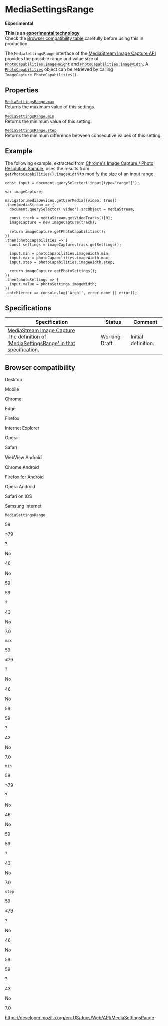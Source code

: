 MediaSettingsRange
==================

**Experimental**

**This is an [experimental technology](https://developer.mozilla.org/en-US/docs/MDN/Guidelines/Conventions_definitions#experimental)**  
Check the [Browser compatibility table](#browser_compatibility) carefully before using this in production.

The `MediaSettingsRange` interface of the [MediaStream Image Capture API](mediastream_image_capture_api) provides the possible range and value size of [`PhotoCapabilities.imageHeight`](photocapabilities/imageheight) and [`PhotoCapabilities.imageWidth`](photocapabilities/imagewidth). A [`PhotoCapabilities`](photocapabilities) object can be retrieved by calling <span class="page-not-created">`ImageCapture.PhotoCapabilities()`</span>.

Properties
----------

[`MediaSettingsRange.max`](mediasettingsrange/max)  
Returns the maximum value of this settings.

[`MediaSettingsRange.min`](mediasettingsrange/min)  
Returns the minimum value of this setting.

[`MediaSettingsRange.step`](mediasettingsrange/step)  
Returns the minimum difference between consecutive values of this setting.

Example
-------

The following example, extracted from [Chrome's Image Capture / Photo Resolution Sample](https://googlechrome.github.io/samples/image-capture/photo-resolution.html), uses the results from `getPhotoCapabilities().imageWidth` to modify the size of an input range.

    const input = document.querySelector('input[type="range"]');

    var imageCapture;

    navigator.mediaDevices.getUserMedia({video: true})
    .then(mediaStream => {
      document.querySelector('video').srcObject = mediaStream;

      const track = mediaStream.getVideoTracks()[0];
      imageCapture = new ImageCapture(track);

      return imageCapture.getPhotoCapabilities();
    })
    .then(photoCapabilities => {
      const settings = imageCapture.track.getSettings();

      input.min = photoCapabilities.imageWidth.min;
      input.max = photoCapabilities.imageWidth.max;
      input.step = photoCapabilities.imageWidth.step;

      return imageCapture.getPhotoSettings();
    })
    .then(photoSettings => {
      input.value = photoSettings.imageWidth;
    })
    .catch(error => console.log('Argh!', error.name || error));

Specifications
--------------

<table><thead><tr class="header"><th>Specification</th><th>Status</th><th>Comment</th></tr></thead><tbody><tr class="odd"><td><a href="https://w3c.github.io/mediacapture-image/#mediasettingsrange-section">MediaStream Image Capture<br />
<span class="small">The definition of 'MediaSettingsRange' in that specification.</span></a></td><td><span class="spec-wd">Working Draft</span></td><td>Initial definition.</td></tr></tbody></table>

Browser compatibility
---------------------

Desktop

Mobile

Chrome

Edge

Firefox

Internet Explorer

Opera

Safari

WebView Android

Chrome Android

Firefox for Android

Opera Android

Safari on IOS

Samsung Internet

`MediaSettingsRange`

59

≤79

?

No

46

No

59

59

?

43

No

7.0

`max`

59

≤79

?

No

46

No

59

59

?

43

No

7.0

`min`

59

≤79

?

No

46

No

59

59

?

43

No

7.0

`step`

59

≤79

?

No

46

No

59

59

?

43

No

7.0

<a href="https://developer.mozilla.org/en-US/docs/Web/API/MediaSettingsRange" class="_attribution-link">https://developer.mozilla.org/en-US/docs/Web/API/MediaSettingsRange</a>
